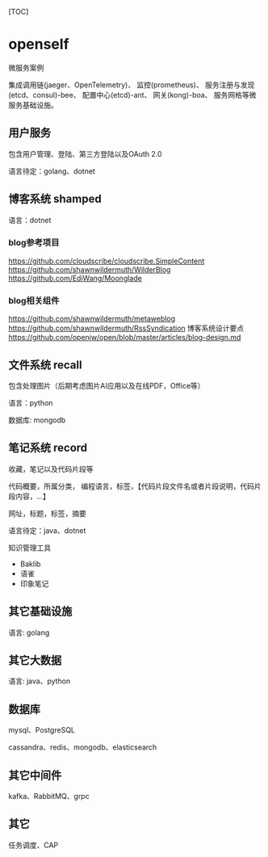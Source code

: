 [TOC]
# openself
微服务案例

集成调用链(jaeger、OpenTelemetry)、
监控(prometheus)、
服务注册与发现(etcd、consul)-bee、
配置中心(etcd)-ant、
网关(kong)-boa、
服务网格等微服务基础设施。

## 用户服务
包含用户管理、登陆、第三方登陆以及OAuth 2.0

语言待定：golang、dotnet

## 博客系统 shamped
语言：dotnet
### blog参考项目
https://github.com/cloudscribe/cloudscribe.SimpleContent
https://github.com/shawnwildermuth/WilderBlog
https://github.com/EdiWang/Moonglade
### blog相关组件
https://github.com/shawnwildermuth/metaweblog
https://github.com/shawnwildermuth/RssSyndication
博客系统设计要点
https://github.com/openjw/open/blob/master/articles/blog-design.md

## 文件系统 recall
包含处理图片（后期考虑图片AI应用以及在线PDF，Office等）

语言：python

数据库: mongodb

## 笔记系统 record
收藏，笔记以及代码片段等

代码概要，所属分类， 编程语言，标签，【代码片段文件名或者片段说明，代码片段内容，...】

网址，标题，标签，摘要



语言待定：java、dotnet


知识管理工具
- Baklib
- 语雀
- 印象笔记

## 其它基础设施
语言: golang

## 其它大数据
语言: java、python

## 数据库
mysql、PostgreSQL

cassandra、redis、mongodb、elasticsearch
## 其它中间件
kafka、RabbitMQ、grpc

## 其它
任务调度、CAP



